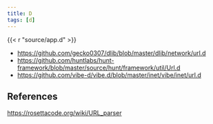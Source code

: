```yaml
---
title: D
tags: [d]
---
```


{{< r "source/app.d" >}}

- <https://github.com/gecko0307/dlib/blob/master/dlib/network/url.d>
- <https://github.com/huntlabs/hunt-framework/blob/master/source/hunt/framework/util/Url.d>
- <https://github.com/vibe-d/vibe.d/blob/master/inet/vibe/inet/url.d>

## References

<https://rosettacode.org/wiki/URL_parser>

